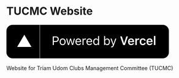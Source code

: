 # TUCMC Website

![Powered by Vercel](./powered-by-vercel.svg)

Website for Triam Udom Clubs Management Committee (TUCMC)
